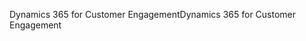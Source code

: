 <span data-ttu-id="87d17-101">Dynamics 365 for Customer Engagement</span><span class="sxs-lookup"><span data-stu-id="87d17-101">Dynamics 365 for Customer Engagement</span></span>
